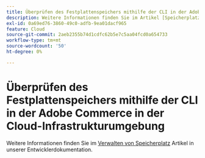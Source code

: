 ```yaml
---
title: Überprüfen des Festplattenspeichers mithilfe der CLI in der Adobe Commerce in der Cloud-Infrastrukturumgebung
description: Weitere Informationen finden Sie im Artikel [Speicherplatz verwalten](https://experienceleague.adobe.com/de/docs/commerce-cloud-service/user-guide/develop/storage/manage-disk-space) in unserer Entwicklerdokumentation.
exl-id: 0a69ed76-3860-49c0-adfb-9ea01dacf965
feature: Cloud
source-git-commit: 2aeb2355b74d1cdfc62b5e7c5aa04fcd0a654733
workflow-type: tm+mt
source-wordcount: '50'
ht-degree: 0%

---
```


# Überprüfen des Festplattenspeichers mithilfe der CLI in der Adobe Commerce in der Cloud-Infrastrukturumgebung

Weitere Informationen finden Sie im [Verwalten von Speicherplatz](https://experienceleague.adobe.com/de/docs/commerce-cloud-service/user-guide/develop/storage/manage-disk-space) Artikel in unserer Entwicklerdokumentation.

